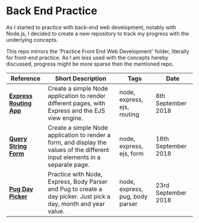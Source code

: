 # Back End Practice

As I started to practice with back-end web development, notably with Node.js, I decided to create a new repository to track my progress with the underlying concepts.

This repo mirrors the 'Practice Front End Web Development' folder, literally for front-end practice. As I am less used with the concepts hereby discussed, progress might be more sparse then the mentioned repo.

|Reference|Short Description|Tags|Date|
|---|---|---|---|
|[**Express Routing App**](https://maddening-ceiling.glitch.me/)|Create a simple Node application to render different pages, with Express and the EJS view engine.|node, express, ejs, routing|8th September 2018|
|[**Query String Form**](https://dandy-close.glitch.me/)|Create a simple Node application to render a form, and display the values of the different input elements in a separate page.|node, express, ejs, form|16th September 2018|
|[**Pug Day Picker**](https://witty-recess.glitch.me/)|Practice with Node, Express, Body Parser and Pug to create a day picker. Just pick a day, month and year value.|node, express, pug, body parser|23rd September 2018|
